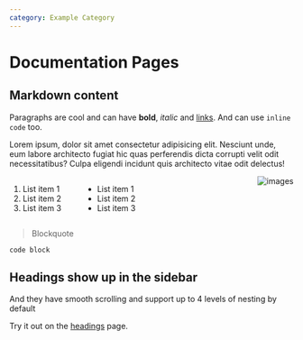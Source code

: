 ```yaml
---
category: Example Category
---
```


# Documentation Pages
## Markdown content

Paragraphs are cool and can have **bold**, *italic* and [links](https://laravel.com). And can use `inline code` too.

Lorem ipsum, dolor sit amet consectetur adipisicing elit. Nesciunt unde, eum labore architecto fugiat hic quas perferendis dicta corrupti velit odit necessitatibus? Culpa eligendi incidunt quis architecto vitae odit delectus!



<div style="float: left">

1. List item 1
2. List item 2
3. List item 3

</div>

<div style="float: left; margin-left: 40px;">

- List item 1
- List item 2
- List item 3

</div>

<img src="https://laravel.com/img/logomark.min.svg" alt="images" style="float: right; padding-left: 16px; margin-top: 0px;">


<div style="clear: both"></div>

> Blockquote

    code block

## Headings show up in the sidebar
And they have smooth scrolling and support up to 4 levels of nesting by default

Try it out on the [headings](headings.html) page.

